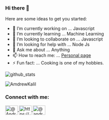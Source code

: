 ### Hi there 👋

Here are some ideas to get you started:

- 🔭 I’m currently working on ... Javascript
- 🌱 I’m currently learning ... Machine Learning
- 👯 I’m looking to collaborate on ... Javascript
- 🤔 I’m looking for help with ... Node Js
- 💬 Ask me about ... Anything
- 📫 How to reach me: ... [Personal page](andrewkalil.github.io)
- ⚡ Fun fact: ... Cooking is one of my hobbies.



<img src="https://github-readme-stats.vercel.app/api?username=AndrewKalil&&show_icons=true&title_color=ffffff&icon_color=00FFFF&text_color=daf7dc&bg_color=151515" alt="github_stats"/>

<p>
  <img 
       align="center" 
       src="https://github-readme-stats.vercel.app/api/top-langs?username=AndrewKalil&show_icons=true&locale=en&layout=compact&title_color=ffffff&text_color=daf7dc&bg_color=151515" 
       alt="AmdrewKalil" />
</p>

<h3 align="left">Connect with me:</h3>
  <p align="left">
    <a 
       href="https://twitter.com/AndrewKalil1" 
       target="_blank">
        <img align="center" 
             src="https://cdn.jsdelivr.net/npm/simple-icons@3.0.1/icons/twitter.svg" 
             alt="@AndrewKalil1" 
             height="30" 
             width="40" />
    </a>
    <a 
       href="https://www.linkedin.com/in/andrewkalil/" 
       target="_blank">
        <img align="center" 
             src="https://cdn.jsdelivr.net/npm/simple-icons@3.0.1/icons/linkedin.svg" 
             alt="https://www.linkedin.com/in/andrewkalil/" 
             height="30" 
             width="40" />
    </a>
    <a 
       href="https://www.instagram.com/andrewlito99/" 
       target="_blank">
        <img 
             align="center" 
             src="https://cdn.jsdelivr.net/npm/simple-icons@3.0.1/icons/instagram.svg" 
             alt="@andrewlito99" 
             height="30" 
             width="40" />
    </a>
  </p>
